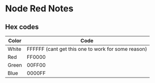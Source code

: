 # Node Red Notes

## Hex codes

Color | Code
--- | ---
White | FFFFFF (cant get this one to work for some reason)
Red | FF0000
Green | 00FF00
Blue |  0000FF
